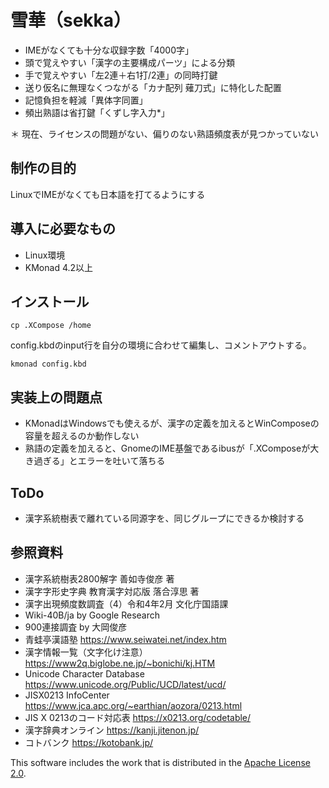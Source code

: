 # 雪華（sekka）

- IMEがなくても十分な収録字数「4000字」
- 頭で覚えやすい「漢字の主要構成パーツ」による分類
- 手で覚えやすい「左2連＋右1打/2連」の同時打鍵
- 送り仮名に無理なくつながる「カナ配列 薙刀式」に特化した配置
- 記憶負担を軽減「異体字同置」
- 頻出熟語は省打鍵「くずし字入力*」

＊ 現在、ライセンスの問題がない、偏りのない熟語頻度表が見つかっていない

## 制作の目的
LinuxでIMEがなくても日本語を打てるようにする

## 導入に必要なもの
- Linux環境
- KMonad 4.2以上

## インストール
```
cp .XCompose /home
```

config.kbdのinput行を自分の環境に合わせて編集し、コメントアウトする。

```
kmonad config.kbd
```
## 実装上の問題点
- KMonadはWindowsでも使えるが、漢字の定義を加えるとWinComposeの容量を超えるのか動作しない
- 熟語の定義を加えると、GnomeのIME基盤であるibusが「.XComposeが大き過ぎる」とエラーを吐いて落ちる

## ToDo
- 漢字系統樹表で離れている同源字を、同じグループにできるか検討する

## 参照資料
- 漢字系統樹表2800解字 善如寺俊彦 著
- 漢字字形史字典 教育漢字対応版 落合淳思 著
- 漢字出現頻度数調査（4）令和4年2月 文化庁国語課
- Wiki-40B/ja by Google Research
- 900連接調査 by 大岡俊彦
- 青蛙亭漢語塾 https://www.seiwatei.net/index.htm
- 漢字情報一覧（文字化け注意） https://www2q.biglobe.ne.jp/~bonichi/kj.HTM
- Unicode Character Database https://www.unicode.org/Public/UCD/latest/ucd/
- JISX0213 InfoCenter https://www.jca.apc.org/~earthian/aozora/0213.html
- JIS X 0213のコード対応表 https://x0213.org/codetable/
- 漢字辞典オンライン https://kanji.jitenon.jp/
- コトバンク https://kotobank.jp/

This software includes the work that is distributed in the [Apache License 2.0](http://www.apache.org/licenses/LICENSE-2.0).
